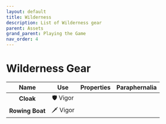 ```yaml
---
layout: default
title: Wilderness
description: List of Wilderness gear
parent: Assets
grand_parent: Playing the Game
nav_order: 4
---
```


# Wilderness Gear

|       Name        |   Use    | Properties | Paraphernalia |
|:-----------------:|:--------:|:----------:|:-------------:|
|     **Cloak**     | 🛡 Vigor |            |               |
|  **Rowing Boat**  | 🗡 Vigor |            |               |
